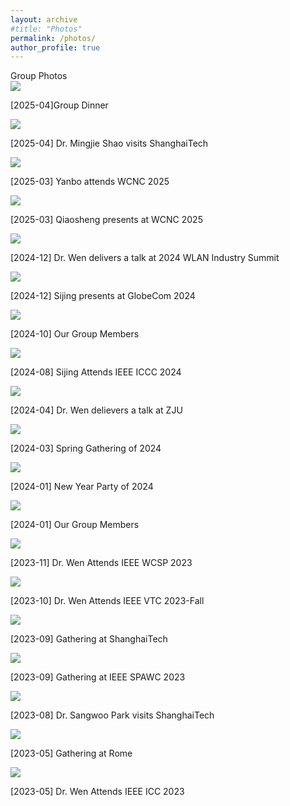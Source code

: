 ```yaml
---
layout: archive
#title: "Photos"
permalink: /photos/
author_profile: true
---
```


<link rel="stylesheet" href="/css/customized-stylesheet.css">

<!-- img src="/images/NewYearParty2024.jpg" alt="New Year Party of 2024" width=400> <img src="/images/GatheringwithUndergraduates.jpg" alt="Spring Gathering of 2024" width=400 -->

<div class="content-framework">

<!-- HOW TO USE: add items like this with paths and titles, and pre-defined style will be applied on them automatically, making them well arranged -->

  <div class="cat">Group Photos</div>

  <div class="photo-photo">
    <img src="/images/GroupDinner.jpeg">
    <p>[2025-04]Group Dinner</p>
  </div>
  
  <div class="photo-photo">
    <img src="/images/MingjieShao.jpg">
    <p>[2025-04] Dr. Mingjie Shao visits ShanghaiTech</p>
  </div>

  <div class="photo-photo">
    <img src="/images/yanboWCNC2025.jpg">
    <p>[2025-03] Yanbo attends WCNC 2025</p>
  </div>

  <div class="photo-photo">
    <img src="/images/qiaoshengWCNC2025.jpg">
    <p>[2025-03] Qiaosheng presents at WCNC 2025</p>
  </div>
  
  <div class="photo-photo">
    <img src="/images/Wen_WAA.jpg">
    <p>[2024-12] Dr. Wen delivers a talk at 2024 WLAN Industry Summit</p>
  </div>

  <div class="photo-photo">
    <img src="/images/Sijing_GC.jpg">
    <p>[2024-12] Sijing presents at GlobeCom 2024</p>
  </div>
  
  <div class="photo-photo">
    <img src="/images/GroupMember2410.jpg">
    <p>[2024-10] Our Group Members</p>
  </div>

  <div class="photo-photo">
    <img src="/images/Sijing_ICCC_2024.jpg">
    <p>[2024-08] Sijing Attends IEEE ICCC 2024</p>
  </div>

  <div class="photo-photo">
    <img src="/images/Talk_at_ZJU.jpg">
    <p>[2024-04] Dr. Wen delievers a talk at ZJU</p>
  </div>
  
  <div class="photo-photo">
    <img src="/images/GatheringwithUndergraduates.jpg">
    <p>[2024-03] Spring Gathering of 2024</p>
  </div>

  
  <div class="photo-photo">
    <img src="/images/NewYearParty2024.jpg">
    <p>[2024-01] New Year Party of 2024</p>
  </div>

  <div class="photo-photo">
    <img src="/images/group-members-23-24.jpg">
    <p>[2024-01] Our Group Members</p>
  </div>

  <div class="photo-photo">
    <img src="/images/WCSP2023.jpg">
    <p>[2023-11] Dr. Wen Attends IEEE WCSP 2023</p>
  </div>

  <div class="photo-photo">
    <img src="/images/VTC2023Fall.jpg">
    <p>[2023-10] Dr. Wen Attends IEEE VTC 2023-Fall</p>
  </div>

  <div class="photo-photo">
    <img src="/images/WirelessSHT.jpg">
    <p>[2023-09] Gathering at ShanghaiTech</p>
  </div>

  <div class="photo-photo">
    <img src="/images/SPAWC.jpg">
    <p>[2023-09] Gathering at IEEE SPAWC 2023</p>
  </div>

  <div class="photo-photo">
    <img src="/images/Sangwoo.jpg">
    <p>[2023-08] Dr. Sangwoo Park visits ShanghaiTech</p>
  </div>

  <div class="photo-photo">
    <img src="/images/GateringatRome.jpg">
    <p>[2023-05] Gathering at Rome</p>
  </div>

  <div class="photo-photo">
    <img src="/images/ICC2023.jpg">
    <p>[2023-05] Dr. Wen Attends IEEE ICC 2023</p>
  </div>

  






</div>
